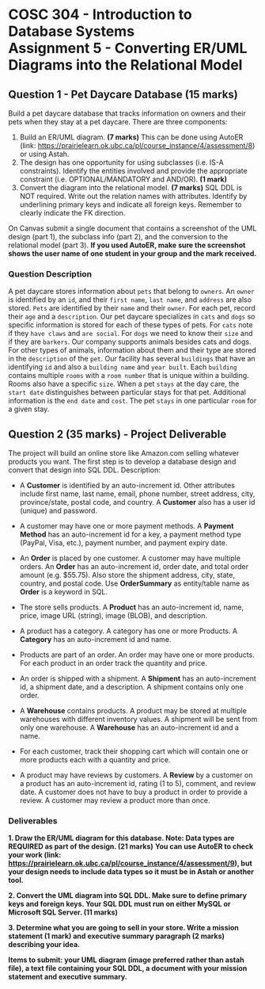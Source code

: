 # COSC 304 - Introduction to Database Systems<br>Assignment 5 - Converting ER/UML Diagrams into the Relational Model


## Question 1 - Pet Daycare Database (15 marks)

Build a pet daycare database that tracks information on owners and their pets when they stay at a pet daycare. There are three components:

1) Build an ER/UML diagram. **(7 marks)** This can be done using AutoER (link: https://prairielearn.ok.ubc.ca/pl/course_instance/4/assessment/8) or using Astah.
2) The design has one opportunity for using subclasses (i.e. IS-A constraints). Identify the entities involved and provide the appropriate constraint (i.e. OPTIONAL/MANDATORY and AND/OR). **(1 mark)**
3) Convert the diagram into the relational model. **(7 marks)** SQL DDL is NOT required. Write out the relation names with attributes. Identify by underlining primary keys and indicate all foreign keys. Remember to clearly indicate the FK direction.

On Canvas submit a single document that contains a screenshot of the UML design (part 1), the subclass info (part 2), and the conversion to the relational model (part 3). **If you used AutoER, make sure the screenshot shows the user name of one student in your group and the mark received.**

### Question Description

A pet daycare stores information about `pets` that belong to `owners`. An `owner` is identified by an `id`, and their `first name`, `last name`, and `address` are also stored. `Pets` are identified by their `name` and their `owner`. For each pet, record their `age` and a `description`.  Our pet daycare specializes in `cats` and `dogs` so specific information is stored for each of these types of pets. For `cats` note if they `have claws` and `are social`. For `dogs` we need to know their `size` and if they are `barkers`. Our company supports animals besides cats and dogs. For other types of animals, information about them and their type are stored in the `description` of the `pet`. Our facility has several `buildings` that have an identifying `id` and also a `building name` and `year built`. Each `building` contains multiple `rooms` with a `room number` that is unique within a building. Rooms also have a specific `size`.  When a pet `stays` at the day care, the `start date` distinguishes between particular stays for that pet. Additional information is the `end date` and `cost`. The pet `stays` in one particular `room` for a given stay.

## Question 2 (35 marks) - Project Deliverable

The project will build an online store like Amazon.com selling whatever products you want. The first step is to develop a database design and convert that design into SQL DDL. Description:

- A <strong>Customer</strong> is identified by an auto-increment id. Other attributes include first name, last name, email, phone number, street address, city, province/state, postal code, and country. A <strong>Customer</strong> also has a user id (unique) and password.

- A customer may have one or more payment methods. A <strong>Payment Method</strong> has an auto-increment id for a key, a payment method type (PayPal, Visa, etc.), payment number, and payment expiry date.

- An <strong>Order</strong> is placed by one customer. A customer may have multiple orders. An <strong>Order</strong> has an auto-increment id, order date, and total order amount (e.g. $55.75). Also store the shipment address, city, state, country, and postal code. Use <strong>OrderSummary</strong> as entity/table name as <strong>Order</strong> is a keyword in SQL.

- The store sells products. A <strong>Product</strong> has an auto-increment id, name, price, image URL (string), image (BLOB), and description.
- A product has a category. A category has one or more Products. A <strong>Category</strong> has an auto-increment id and name.

- Products are part of an order. An order may have one or more products. For each product in an order track the quantity and price.

- An order is shipped with a shipment. A <strong>Shipment</strong> has an auto-increment id, a shipment date, and a description. A shipment contains only one order.

- A <strong>Warehouse</strong> contains products. A product may be stored at multiple warehouses with different inventory values. A shipment will be sent from only one warehouse. A <strong>Warehouse</strong> has an auto-increment id and a name.

- For each customer, track their shopping cart which will contain one or more products each with a quantity and price.

- A product may have reviews by customers. A <strong>Review</strong> by a customer on a product has an auto-increment id, rating (1 to 5), comment, and review date. A customer does not have to buy a product in order to provide a review. A customer may review a product more than once.

### Deliverables

**1. Draw the ER/UML diagram for this database. Note: Data types are REQUIRED as part of the design. (21 marks)** **You can use AutoER to check your work (link: https://prairielearn.ok.ubc.ca/pl/course_instance/4/assessment/9), but your design needs to include data types so it must be in Astah or another tool.**

**2. Convert the UML diagram into SQL DDL. Make sure to define primary keys and foreign keys. Your SQL DDL must run on either MySQL or Microsoft SQL Server. (11 marks)**

**3. Determine what you are going to sell in your store. Write a mission statement (1 mark) and executive summary paragraph (2 marks) describing your idea.**

**Items to submit: your UML diagram (image preferred rather than astah file), a text file containing your SQL DDL, a document with your mission statement and executive summary.**


